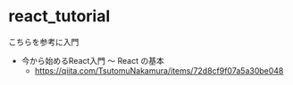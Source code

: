 # react_tutorial

こちらを参考に入門

* 今から始めるReact入門 〜 React の基本
  * https://qiita.com/TsutomuNakamura/items/72d8cf9f07a5a30be048
